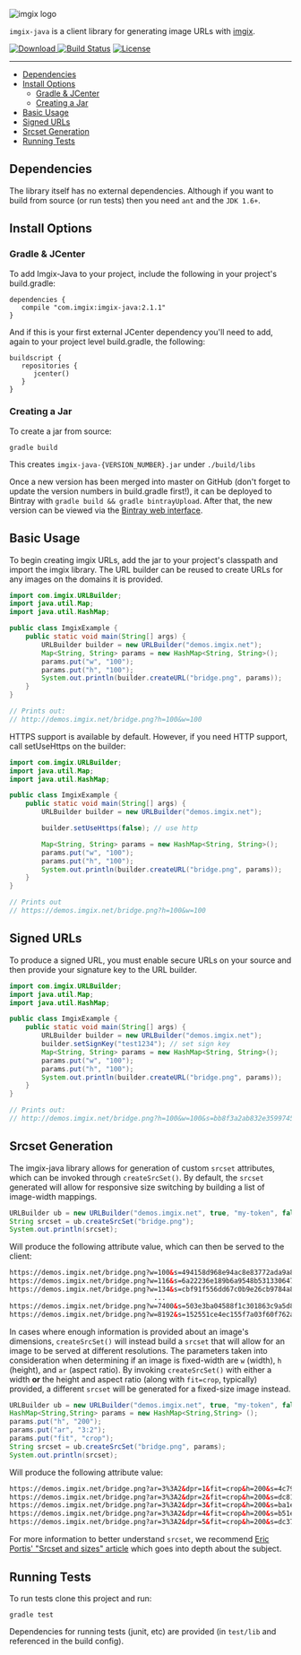 <!-- ix-docs-ignore -->
![imgix logo](https://assets.imgix.net/sdk-imgix-logo.svg)

`imgix-java` is a client library for generating image URLs with [imgix](https://www.imgix.com/).

[![Download](https://api.bintray.com/packages/imgix/maven/imgix-java/images/download.svg) ](https://bintray.com/imgix/maven/imgix-java/_latestVersion)
[![Build Status](https://travis-ci.org/imgix/imgix-java.svg?branch=master)](https://travis-ci.org/imgix/imgix-java)
[![License](https://img.shields.io/github/license/imgix/imgix-java)](https://github.com/imgix/imgix-java/blob/master/LICENSE)

---
<!-- /ix-docs-ignore -->

- [Dependencies](#dependencies)
- [Install Options](#install-options)
  - [Gradle & JCenter](#gradle--jcenter)
  - [Creating a Jar](#creating-a-jar)
- [Basic Usage](#basic-usage)
- [Signed URLs](#signed-urls)
- [Srcset Generation](#srcset-generation)
- [Running Tests](#running-tests)

Dependencies
------------

The library itself has no external dependencies. Although if you want to build from source (or run tests) then you need `ant` and the `JDK 1.6+`.

## Install Options

### Gradle & JCenter

To add Imgix-Java to your project, include the following in your project's build.gradle:

```
dependencies {
   compile "com.imgix:imgix-java:2.1.1"
}
```

And if this is your first external JCenter dependency you'll need to add, again to your project level build.gradle, the following:

```
buildscript {
   repositories {
      jcenter()
   }
}
```

### Creating a Jar

To create a jar from source:

```
gradle build
```

This creates `imgix-java-{VERSION_NUMBER}.jar` under `./build/libs`

Once a new version has been merged into master on GitHub (don't forget to update the version numbers in build.gradle first!), it can be deployed to Bintray with `gradle build && gradle bintrayUpload`. After that, the new version can be viewed via the [Bintray web interface](https://bintray.com/imgix/maven/imgix-java).

Basic Usage
-----------

To begin creating imgix URLs, add the jar to your project's classpath and import the imgix library. The URL builder can be reused to create URLs for any images on the domains it is provided.

```java
import com.imgix.URLBuilder;
import java.util.Map;
import java.util.HashMap;

public class ImgixExample {
    public static void main(String[] args) {
        URLBuilder builder = new URLBuilder("demos.imgix.net");
        Map<String, String> params = new HashMap<String, String>();
        params.put("w", "100");
        params.put("h", "100");
        System.out.println(builder.createURL("bridge.png", params));
    }
}

// Prints out:
// http://demos.imgix.net/bridge.png?h=100&w=100
```


HTTPS support is available by default. However, if you need HTTP support, call setUseHttps on the builder:

```java
import com.imgix.URLBuilder;
import java.util.Map;
import java.util.HashMap;

public class ImgixExample {
    public static void main(String[] args) {
        URLBuilder builder = new URLBuilder("demos.imgix.net");

        builder.setUseHttps(false); // use http

        Map<String, String> params = new HashMap<String, String>();
        params.put("w", "100");
        params.put("h", "100");
        System.out.println(builder.createURL("bridge.png", params));
    }
}

// Prints out
// https://demos.imgix.net/bridge.png?h=100&w=100
```


Signed URLs
-----------

To produce a signed URL, you must enable secure URLs on your source and then
provide your signature key to the URL builder.

```java
import com.imgix.URLBuilder;
import java.util.Map;
import java.util.HashMap;

public class ImgixExample {
    public static void main(String[] args) {
        URLBuilder builder = new URLBuilder("demos.imgix.net");
        builder.setSignKey("test1234"); // set sign key
        Map<String, String> params = new HashMap<String, String>();
        params.put("w", "100");
        params.put("h", "100");
        System.out.println(builder.createURL("bridge.png", params));
    }
}

// Prints out:
// http://demos.imgix.net/bridge.png?h=100&w=100&s=bb8f3a2ab832e35997456823272103a4
```


Srcset Generation
-----------

The imgix-java library allows for generation of custom `srcset` attributes, which can be invoked through `createSrcSet()`. By default, the `srcset` generated will allow for responsive size switching by building a list of image-width mappings.

```java
URLBuilder ub = new URLBuilder("demos.imgix.net", true, "my-token", false);
String srcset = ub.createSrcSet("bridge.png");
System.out.println(srcset);
```

Will produce the following attribute value, which can then be served to the client:

```html
https://demos.imgix.net/bridge.png?w=100&s=494158d968e94ac8e83772ada9a83ad1 100w,
https://demos.imgix.net/bridge.png?w=116&s=6a22236e189b6a9548b531330647ffa7 116w,
https://demos.imgix.net/bridge.png?w=134&s=cbf91f556dd67c0b9e26cb9784a83794 134w,
                                    ...
https://demos.imgix.net/bridge.png?w=7400&s=503e3ba04588f1c301863c9a5d84fe91 7400w,
https://demos.imgix.net/bridge.png?w=8192&s=152551ce4ec155f7a03f60f762a1ca33 8192w
```

In cases where enough information is provided about an image's dimensions, `createSrcSet()` will instead build a `srcset` that will allow for an image to be served at different resolutions. The parameters taken into consideration when determining if an image is fixed-width are `w` (width), `h` (height), and `ar` (aspect ratio). By invoking `createSrcSet()` with either a width **or** the height and aspect ratio (along with `fit=crop`, typically) provided, a different `srcset` will be generated for a fixed-size image instead.

```java
URLBuilder ub = new URLBuilder("demos.imgix.net", true, "my-token", false);
HashMap<String,String> params = new HashMap<String,String> ();
params.put("h", "200");
params.put("ar", "3:2");
params.put("fit", "crop");
String srcset = ub.createSrcSet("bridge.png", params);
System.out.println(srcset);

```

Will produce the following attribute value:

```html
https://demos.imgix.net/bridge.png?ar=3%3A2&dpr=1&fit=crop&h=200&s=4c79373f535df7e2594a8f6622ec6631 1x,
https://demos.imgix.net/bridge.png?ar=3%3A2&dpr=2&fit=crop&h=200&s=dc818ae4522494f2f750651304a4d825 2x,
https://demos.imgix.net/bridge.png?ar=3%3A2&dpr=3&fit=crop&h=200&s=ba1ec0cef6c77ff02330d40cc4dae932 3x,
https://demos.imgix.net/bridge.png?ar=3%3A2&dpr=4&fit=crop&h=200&s=b51e497d9461be62354c0ea12b6524fb 4x,
https://demos.imgix.net/bridge.png?ar=3%3A2&dpr=5&fit=crop&h=200&s=dc37c1fbee505d425ca8e3764b37f791 5x
```

For more information to better understand `srcset`, we recommend [Eric Portis' "Srcset and sizes" article](https://ericportis.com/posts/2014/srcset-sizes/) which goes into depth about the subject.

Running Tests
-------------

To run tests clone this project and run:

```
gradle test
```

Dependencies for running tests (junit, etc) are provided (in `test/lib` and referenced in the build config).
